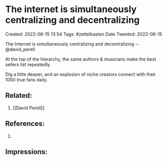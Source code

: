 
# The internet is simultaneously centralizing and decentralizing
Created: 2022-06-15 13:54
Tags: #zettelkasten 
Date Tweeted: 2022-06-15

The Internet is simultaneously centralizing and decentralizing -- @david_perell

At the top of the hierarchy, the same authors & musicians make the best sellers list repeatedly.

Dig a little deeper, and an explosion of niche creators connect with their 1000 true fans daily.

## Related:
1. [[David Perell]]

## References:
1. 

## Impressions:
